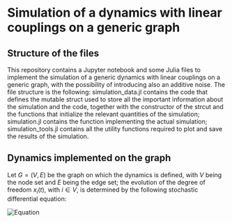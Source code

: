 # Simulation of a dynamics with linear couplings on a generic graph

## Structure of the files

This repository contains a Jupyter notebook and some Julia files to implement the simulation of a generic dynamics with linear couplings on a generic graph, with the possibility of introducing also an additive noise. 
The file structure is the following: simulation_data.jl contains the code that defines the mutable struct used to store all the important information about the simulation and the code, together with the constructor of the strcut and the functions that initialize the relevant quantities of the simulation; simulation.jl contains the function implementing the actual simulation; simulation_tools.jl contains all the utility functions required to plot and save the results of the simulation.


## Dynamics implemented on the graph

Let $G=(V,E)$ be the graph on which the dynamics is defined, with $V$ being the node set and $E$ being the edge set; the evolution of the degree of freedom $x_{i}(t)$, with $i \in V$, is determined by the following stochastic differential equation:

![Equation](https://quicklatex.com/cache3/58/ql_553894d45244983aeaf2f5c7daea0958_l3.png)
